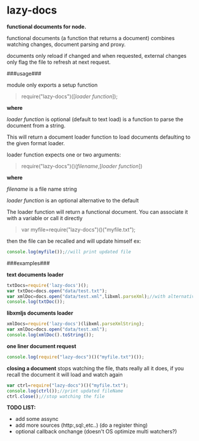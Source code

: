 lazy-docs
=========

**functional documents for node.**

functional documents (a function that returns a document) combines watching changes, document parsing and proxy.

documents only reload if changed and when requested, external changes only flag the file to refresh at next request.

###usage###

module only exports a setup function

>require("lazy-docs")([*loader function*]);

**where**

*loader function* is optional (default to text load) is a function to parse the document from a string.

This will return a document loader function to load documents defaulting to the given format loader.

loader function expects one or two arguments:

>require("lazy-docs")()(*filename*,[*loader function*])

**where**

*filename* is a file name string

*loader function* is an optional alternative to the default

The loader function will return a functional document.
You can associate it with a variable or call it directly

>var myfile=require("lazy-docs")()("myfile.txt");

then the file can be recalled and will update himself
ex:

```javascript
console.log(myfile());//will print updated file
```

###examples###

**text documents loader**
```javascript
txtDocs=require('lazy-docs')();
var txtDoc=docs.open("data/test.txt");
var xmlDoc=docs.open("data/test.xml",libxml.parseXml);//with alternative format
console.log(txtDoc());
```
**libxmljs documents loader**
```javascript
xmlDocs=require('lazy-docs')(libxml.parseXmlString);
var xmlDoc=docs.open("data/test.xml");
console.log(xmlDoc().toString());
```
**one liner document request**
```javascript
console.log(require("lazy-docs")()("myfile.txt")());
```
**closing a document**
stops watching the file, thats really all it does, if you recall the document it will load and watch again
```javascript
var ctrl=require("lazy-docs")()("myfile.txt");
console.log(ctrl());//print updated fileName
ctrl.close();//stop watching the file
```
**TODO LIST:**

- add some assync
- add more sources (http:,sql:,etc..) (do a register thing)
- optional callback onchange (doesn't OS optimize multi watchers?)
